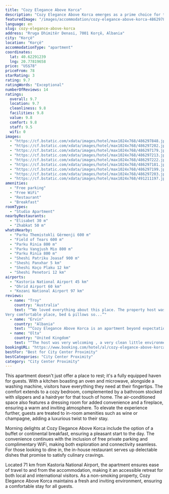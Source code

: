 ```yaml
---
title: "Cozy Elegance Above Korca"
description: "Cozy Elegance Above Korca emerges as a prime choice for travelers seeking a blend of comfort and convenience with a dash of local charm."
featuredImage: "/images/accommodation/cozy-elegance-above-korca-486297848.jpg"
language: en
slug: cozy-elegance-above-korca
address: "Rruga Dhimitër Denasi, 7001 Korçë, Albania"
city: "Korçë"
location: "Korçë"
accommodationType: "apartment"
coordinates:
  lat: 40.62291239
  lng: 20.77819658
price: "US$78"
priceFrom: 78
starRating: 3
rating: 9.7
ratingWords: "Exceptional"
numberOfReviews: 14
ratings:
  overall: 9.7
  location: 9.7
  cleanliness: 9.8
  facilities: 9.8
  value: 9.8
  comfort: 9.8
  staff: 9.5
  wifi: 0
images:
  - "https://cf.bstatic.com/xdata/images/hotel/max1024x768/486297848.jpg?k=cc4c37f622cfc8685f46d16c8f6afad0e4c99c5f12be90c5af70b2a7d26cfa3c&o=&hp=1"
  - "https://cf.bstatic.com/xdata/images/hotel/max1024x768/486297202.jpg?k=72f88aa2781987727362575b7b6bebcaf2b3a014754968c1bbf35228ae9544f9&o=&hp=1"
  - "https://cf.bstatic.com/xdata/images/hotel/max1024x768/486297179.jpg?k=29fd57478988ca70e8f21cc8adbd2215fff2b1292318fa0dae18a58c7231e406&o=&hp=1"
  - "https://cf.bstatic.com/xdata/images/hotel/max1024x768/486297213.jpg?k=95c433dd59f268c81bea271fa9229938809b65c9fec0b8bc79acd5f4db69c08f&o=&hp=1"
  - "https://cf.bstatic.com/xdata/images/hotel/max1024x768/486297222.jpg?k=f3b97864025999a5a27d72f96be88e8211cb1befae26d53248c906f6968d8096&o=&hp=1"
  - "https://cf.bstatic.com/xdata/images/hotel/max1024x768/486297181.jpg?k=f9cd8eaf39afc4b25835f1a11721ec4bad1c181a009a0c826c80b8439f7b0f7e&o=&hp=1"
  - "https://cf.bstatic.com/xdata/images/hotel/max1024x768/486297199.jpg?k=0f276f1569f5d43feb40157c71ec04177303e3a65f3ec6bd219e12060d345a98&o=&hp=1"
  - "https://cf.bstatic.com/xdata/images/hotel/max1024x768/486297203.jpg?k=cf8cc467fb348e515af2b669561c732a039de1b0c6075329831851ad97b4b027&o=&hp=1"
  - "https://cf.bstatic.com/xdata/images/hotel/max1024x768/491211197.jpg?k=a17bcd6f9549096327398413811777ec19b7f31b4566c4025fdbe0af165cdfa3&o=&hp=1"
amenities:
  - "Free parking"
  - "Free WiFi"
  - "Restaurant"
  - "Breakfast"
roomTypes:
  - "Studio Apartment"
nearbyRestaurants:
  - "Elisabet 30 m"
  - "Zhabkat 50 m"
whatsNearby:
  - "Parku Themistokli Gërmenji 600 m"
  - "Field of Tears 600 m"
  - "Parku Rinia 800 m"
  - "Parku Vangjush Mio 800 m"
  - "Parku Rinia 800 m"
  - "Sheshi Patriku Joasaf 900 m"
  - "Sheshi Panxhar 5 km"
  - "Sheshi Koço Plaku 12 km"
  - "Sheshi Penetori 12 km"
airports:
  - "Kastoria National Airport 45 km"
  - "Ohrid Airport 60 km"
  - "Kozani National Airport 97 km"
reviews:
  - name: "Troy"
    country: "Australia"
    text: "“We loved everything about this place. The property host was welcoming & incredibly helpful. The apartment is in a great location with shops and cafes downstairs & easy walking to city & old town.
Very comfortable place, bed & pillows so...”"
  - name: "Ervin"
    country: "Albania"
    text: "“Cozy Elegance Above Korca is an apartment beyond expectations. It is very pleasing to the eye, but most importantly very comfortable. The beds are very comfortable to sleep in, and you feel refreshed in the morning. The sheets and towels are white...”"
  - name: "Olta"
    country: "United Kingdom"
    text: "“The host was very welcoming , a very clean little environment, if you’re looking for something antique mixed with modern this is the perfect affordable accommodation. Definitely will be back!”"
bookingURL: "https://www.booking.com/hotel/al/cozy-elegance-above-korca.en-gb.html?aid=8035640"
bestFor: "Best for City Center Proximity"
bestCategories: "City Center Proximity"
category: "City Center Proximity"
---
```


This apartment doesn't just offer a place to rest; it's a fully equipped haven for guests. With a kitchen boasting an oven and microwave, alongside a washing machine, visitors have everything they need at their fingertips. The comfort extends to a cozy bedroom, complemented by a bathroom stocked with slippers and a hairdryer for that touch of home. The air-conditioned space also features a dressing room for added convenience and a fireplace, ensuring a warm and inviting atmosphere. To elevate the experience further, guests are treated to in-room amenities such as wine or champagne, adding a luxurious twist to their stay.

Morning delights at Cozy Elegance Above Korca include the option of a buffet or continental breakfast, ensuring a pleasant start to the day. The convenience continues with the inclusion of free private parking and complimentary WiFi, making both exploration and connectivity seamless. For those looking to dine in, the in-house restaurant serves up delectable dishes that promise to satisfy culinary cravings.

Located 71 km from Kastoria National Airport, the apartment ensures ease of travel to and from the accommodation, making it an accessible retreat for both local and international visitors. As a non-smoking property, Cozy Elegance Above Korca maintains a fresh and inviting environment, ensuring a comfortable stay for all guests.